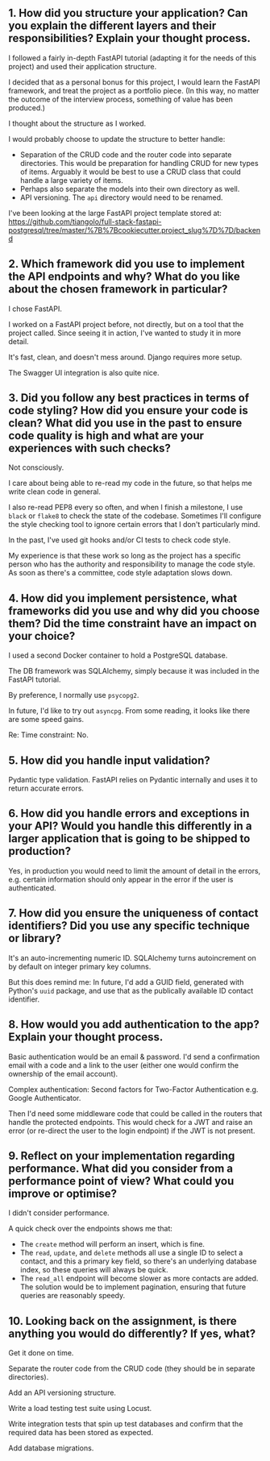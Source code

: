 
## 1. How did you structure your application? Can you explain the different layers and their responsibilities? Explain your thought process.

I followed a fairly in-depth FastAPI tutorial (adapting it for the needs of this project) and used their application structure.

I decided that as a personal bonus for this project, I would learn the FastAPI framework, and treat the project as a portfolio piece. (In this way, no matter the outcome of the interview process, something of value has been produced.)

I thought about the structure as I worked.

I would probably choose to update the structure to better handle:  
* Separation of the CRUD code and the router code into separate directories. This would be preparation for handling CRUD for new types of items. Arguably it would be best to use a CRUD class that could handle a large variety of items.
* Perhaps also separate the models into their own directory as well.
* API versioning. The `api` directory would need to be renamed.

I've been looking at the large FastAPI project template stored at:
https://github.com/tiangolo/full-stack-fastapi-postgresql/tree/master/%7B%7Bcookiecutter.project_slug%7D%7D/backend


## 2. Which framework did you use to implement the API endpoints and why? What do you like about the chosen framework in particular?

I chose FastAPI.

I worked on a FastAPI project before, not directly, but on a tool that the project called. Since seeing it in action, I've wanted to study it in more detail.

It's fast, clean, and doesn't mess around. Django requires more setup.

The Swagger UI integration is also quite nice.


## 3. Did you follow any best practices in terms of code styling? How did you ensure your code is clean? What did you use in the past to ensure code quality is high and what are your experiences with such checks?

Not consciously.

I care about being able to re-read my code in the future, so that helps me write clean code in general.

I also re-read PEP8 every so often, and when I finish a milestone, I use `black` or `flake8` to check the state of the codebase. Sometimes I'll configure the style checking tool to ignore certain errors that I don't particularly mind.

In the past, I've used git hooks and/or CI tests to check code style.

My experience is that these work so long as the project has a specific person who has the authority and responsibility to manage the code style. As soon as there's a committee, code style adaptation slows down.


## 4. How did you implement persistence, what frameworks did you use and why did you choose them? Did the time constraint have an impact on your choice?

I used a second Docker container to hold a PostgreSQL database.

The DB framework was SQLAlchemy, simply because it was included in the FastAPI tutorial.

By preference, I normally use `psycopg2`.

In future, I'd like to try out `asyncpg`. From some reading, it looks like there are some speed gains.

Re: Time constraint: No.


## 5. How did you handle input validation?

Pydantic type validation. FastAPI relies on Pydantic internally and uses it to return accurate errors.


## 6. How did you handle errors and exceptions in your API? Would you handle this differently in a larger application that is going to be shipped to production?

Yes, in production you would need to limit the amount of detail in the errors, e.g. certain information should only appear in the error if the user is authenticated.


## 7. How did you ensure the uniqueness of contact identifiers? Did you use any specific technique or library?

It's an auto-incrementing numeric ID. SQLAlchemy turns autoincrement on by default on integer primary key columns.

But this does remind me: In future, I'd add a GUID field, generated with Python's `uuid` package, and use that as the publically available ID contact identifier.


## 8. How would you add authentication to the app? Explain your thought process.

Basic authentication would be an email & password. I'd send a confirmation email with a code and a link to the user (either one would confirm the ownership of the email account).

Complex authentication: Second factors for Two-Factor Authentication e.g. Google Authenticator.

Then I'd need some middleware code that could be called in the routers that handle the protected endpoints. This would check for a JWT and raise an error (or re-direct the user to the login endpoint) if the JWT is not present.


## 9. Reflect on your implementation regarding performance. What did you consider from a performance point of view? What could you improve or optimise?

I didn't consider performance.

A quick check over the endpoints shows me that:  
* The `create` method will perform an insert, which is fine.
* The `read`, `update`, and `delete` methods all use a single ID to select a contact, and this a primary key field, so there's an underlying database index, so these queries will always be quick.
* The `read_all` endpoint will become slower as more contacts are added. The solution would be to implement pagination, ensuring that future queries are reasonably speedy.


## 10. Looking back on the assignment, is there anything you would do differently? If yes, what?

Get it done on time.

Separate the router code from the CRUD code (they should be in separate directories).

Add an API versioning structure.

Write a load testing test suite using Locust.

Write integration tests that spin up test databases and confirm that the required data has been stored as expected.

Add database migrations.
